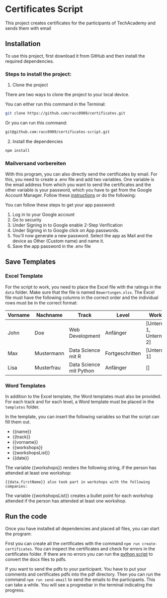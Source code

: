 # Certificates Script

This project creates certificates for the participants of TechAcademy and sends them with email

## Installation

To use this project, first download it from GitHub and then install the required dependencies.

### Steps to install the project:

1. Clone the project

There are two ways to clone the project to your local device.

You can either run this command in the Terminal:

```bash
git clone https://github.com/racc0909/certificates.git
```

Or you can run this command:

```bash
git@github.com:racc0909/certificates-script.git
```

2. Install the dependencies

```bash
npm install
```

### Mailversand vorbereiten

With this program, you can also directly send the certificates by email. For this, you need to create a .env file and add two variables. One variable is the email address from which you want to send the certificates and the other variable is your password, which you have to get from the Google Account Manager. Follow these [instructions](https://support.google.com/accounts/answer/185833) or do the following:

You can follow these steps to get your app password:

1. Log in to your Google account
2. Go to security
3. Under Signing in to Google enable 2-Step Verification
4. Under Signing in to Google click on App passwords.
5. You'll now generate a new password. Select the app as Mail and the device as Other (Custom name) and name it.
6. Save the app password in the .env file

## Save Templates

### Excel Template

For the script to work, you need to place the Excel file with the ratings in the `data` folder. Make sure that the file is named `Bewertungen.xlsx`. The Excel file must have the following columns in the correct order and the individual rows must be in the correct format:

| Vorname | Nachname   | Track                   | Level           | Workshops                      | Email             | Kommentar              |
| ------- | ---------- | ----------------------- | --------------- | ------------------------------ | ----------------- | ---------------------- |
| John    | Doe        | Web Development         | Anfänger        | [Unternehmen 1, Unternehmen 2] | email@adresse.com | Hallo Lieber, ...      |
| Max     | Mustermann | Data Science mit R      | Fortgeschritten | [Unternehmen 1]                | email@adresse.com | Sehr gutes Projekt ... |
| Lisa    | Musterfrau | Data Science mit Python | Anfänger        | []                             | email@adresse.com | ...                    |

### Word Templates

In addition to the Excel template, the Word templates must also be provided. For each track and for each level, a Word template must be placed in the `templates` folder.

In the template, you can insert the following variables so that the script can fill them out.

-   {{name}}
-   {{track}}
-   {{vorname}}
-   {{workshops}}
-   {{workshopsList}}
-   {{date}}

The variable {{workshops}} renders the following string, if the person has attended at least one workshop:

`{{data.firstName}} also took part in workshops with the following companies:`

The variable {{workshopsList}} creates a bullet point for each workshop attended if the person has attended at least one workshop.

## Run the code

Once you have installed all dependencies and placed all files, you can start the program:

First you can create all the certificates with the command `npm run create-certificates`. You can inspect the certificates and check for errors in the certificates folder. If there are no errors you can run the [python script](https://github.com/racc0909/docx_to_pdf) to convert the docx files to pdfs.

If you want to send the pdfs to your participant. You have to put your comments and certificates pdfs into the pdf directory. Then you can run the command `npm run send-email` to send the emails to the participants. This can take a while. You will see a progreebar in the terminal indicating the progress.
